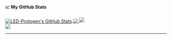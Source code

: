 #### &#x1f4c8; My GitHub Stats

<a href="https://LED-Protogen.net">
  <img align="center" src="https://github-readme-stats.vercel.app/api?username=LED-Protogen&show_icons=true&line_height=33&count_private=true&theme=dark" alt="LED-Protogen's GitHub Stats" />
</a>

<a href="https://hasherezade.net">
  <img align="center" src="https://github-readme-stats.vercel.app/api/top-langs/?username=LED-Protogen&&hide=cmake&langs_count=4&line_height=35&theme=dark" />
</a>

<a href="https://hasherezade.net">
  <img src="https://github-readme-streak-stats.herokuapp.com/?user=LED-Protogen&theme=dark" />
</a>
<br/>
<a href="https://twitter.com/Protogen_LED">
  <img src="https://img.shields.io/twitter/follow/LED-Protogen?style=for-the-badge&logo=twitter&&labelColor=1f1f1f&color=5fffaf" />
</a>

---

<!---
LED-Protogen/LED-Protogen is a ✨ special ✨ repository because its `README.md` (this file) appears on your GitHub profile.
You can click the Preview link to take a look at your changes.
--->

